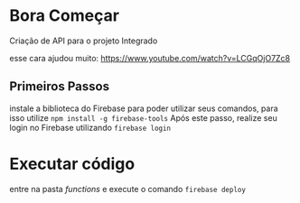 # Bora Começar

Criação de API para o projeto Integrado

esse cara ajudou muito: https://www.youtube.com/watch?v=LCGqOjO7Zc8

## Primeiros Passos
instale a biblioteca do Firebase para poder utilizar seus comandos, para isso utilize `npm install -g firebase-tools`
Após este passo, realize seu login no Firebase utilizando `firebase login`
# Executar código

entre na pasta *functions* e execute o comando
`firebase deploy`